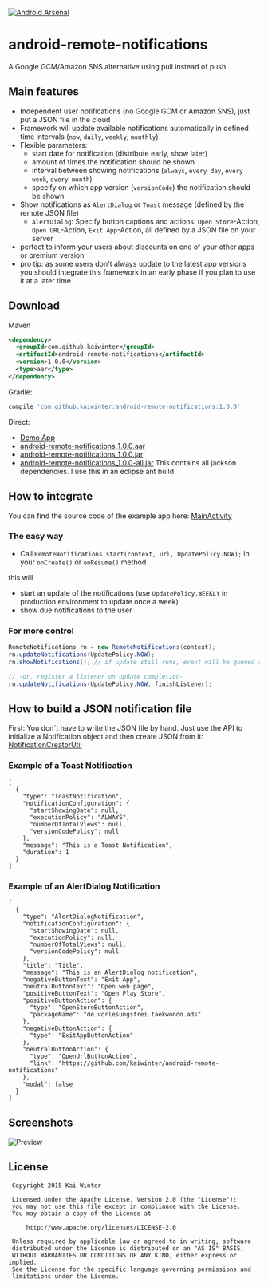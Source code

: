 [![Android Arsenal](https://img.shields.io/badge/Android%20Arsenal-android--remote--notifications-green.svg?style=flat)](https://android-arsenal.com/details/1/2058)
# android-remote-notifications
A Google GCM/Amazon SNS alternative using pull instead of push.
## Main features
- Independent user notifications (no Google GCM or Amazon SNS), just put a JSON file in the cloud
- Framework will update available notifications automatically in defined time intervals (`now`, `daily`, `weekly`, `monthly`)
- Flexible parameters:
  - start date for notification (distribute early, show later)
  - amount of times the notification should be shown
  - interval between showing notifications (`always`, `every day`, `every week`, `every month`)
  - specify on which app version (`versionCode`) the notification should be shown
- Show notifications as `AlertDialog` or `Toast` message (defined by the remote JSON file)
  - `AlertDialog`: Specify button captions and actions: `Open Store`-Action, `Open URL`-Action, `Exit App`-Action, all defined by a JSON file on your server
- perfect to inform your users about discounts on one of your other apps or premium version
- pro tip: as some users don't always update to the latest app versions you should integrate this framework in an early phase if you plan to use it at a later time.

## Download
Maven
```xml
<dependency>
  <groupId>com.github.kaiwinter</groupId>
  <artifactId>android-remote-notifications</artifactId>
  <version>1.0.0</version>
  <type>aar</type>
</dependency>
```  
Gradle:
```groovy
compile 'com.github.kaiwinter:android-remote-notifications:1.0.0'
```
Direct:
- [Demo App](https://github.com/kaiwinter/android-remote-notifications/releases/download/v1.0.0/remotenotifications-example-1.0.0.apk)
- [android-remote-notifications_1.0.0.aar](https://github.com/kaiwinter/android-remote-notifications/releases/download/v1.0.0/android-remote-notifications_1.0.0.aar)
- [android-remote-notifications_1.0.0.jar](https://github.com/kaiwinter/android-remote-notifications/releases/download/v1.0.0/android-remote-notifications_1.0.0.jar)
- [android-remote-notifications_1.0.0-all.jar](https://github.com/kaiwinter/android-remote-notifications/releases/download/v1.0.0/android-remote-notifications-1.0.0-all.jar) This contains all jackson dependencies. I use this in an eclipse ant build

## How to integrate
You can find the source code of the example app here: [MainActivity](https://github.com/kaiwinter/android-remote-notifications/blob/master/example/src/main/java/com/github/kaiwinter/androidremotenotifications/example/MainActivity.java)
### The easy way
- Call `RemoteNotifications.start(context, url, UpdatePolicy.NOW);` in your `onCreate()` or `onResume()` method

this will
- start an update of the notifications (use `UpdatePolicy.WEEKLY` in production environment to update once a week)
- show due notifications to the user
 
### For more control
```java
RemoteNotifications rn = new RemoteNotifications(context);
rn.updateNotifications(UpdatePolicy.NOW);
rn.showNotifications(); // if update still runs, event will be queued and carried out later

// -or, register a listener on update completion-
rn.updateNotifications(UpdatePolicy.NOW, finishListener);
```

## How to build a JSON notification file
First: You don´t have to write the JSON file by hand. Just use the API to initialize a Notification object and then create JSON from it: [NotificationCreatorUtil ](https://github.com/kaiwinter/android-remote-notifications/blob/master/notifications-creator-util/src/main/java/com/github/kaiwinter/androidremotenotifications/util/NotificationCreatorUtil.java)
### Example of a Toast Notification
```
[
  {
    "type": "ToastNotification",
    "notificationConfiguration": {
      "startShowingDate": null,
      "executionPolicy": "ALWAYS",
      "numberOfTotalViews": null,
      "versionCodePolicy": null
    },
    "message": "This is a Toast Notification",
    "duration": 1
  }
]
```
### Example of an AlertDialog Notification
```
[
  {
    "type": "AlertDialogNotification",
    "notificationConfiguration": {
      "startShowingDate": null,
      "executionPolicy": null,
      "numberOfTotalViews": null,
      "versionCodePolicy": null
    },
    "title": "Title",
    "message": "This is an AlertDialog notification",
    "negativeButtonText": "Exit App",
    "neutralButtonText": "Open web page",
    "positiveButtonText": "Open Play Store",
    "positiveButtonAction": {
      "type": "OpenStoreButtonAction",
      "packageName": "de.vorlesungsfrei.taekwondo.ads"
    },
    "negativeButtonAction": {
      "type": "ExitAppButtonAction"
    },
    "neutralButtonAction": {
      "type": "OpenUrlButtonAction",
      "link": "https://github.com/kaiwinter/android-remote-notifications"
    },
    "modal": false
  }
]
```

## Screenshots
![Preview](http://i.imgur.com/Hp1aowm.png)

## License
     Copyright 2015 Kai Winter
     
     Licensed under the Apache License, Version 2.0 (the "License");
     you may not use this file except in compliance with the License.
     You may obtain a copy of the License at
     
         http://www.apache.org/licenses/LICENSE-2.0
     
     Unless required by applicable law or agreed to in writing, software
     distributed under the License is distributed on an "AS IS" BASIS,
     WITHOUT WARRANTIES OR CONDITIONS OF ANY KIND, either express or implied.
     See the License for the specific language governing permissions and
     limitations under the License.
